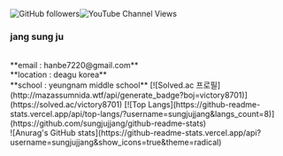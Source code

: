 <img alt="GitHub followers" src="https://img.shields.io/github/followers/sungjujjang"><img alt="YouTube Channel Views" src="https://img.shields.io/youtube/channel/views/UCH9QOF2Czyyq-sTCJy2kf2A">
### jang sung ju
<br />
**email : hanbe7220@gmail.com**
<br />
**location : deagu korea**
<br />
**school : yeungnam middle school**
[![Solved.ac 프로필](http://mazassumnida.wtf/api/generate_badge?boj=victory8701)](https://solved.ac/victory8701)  [![Top Langs](https://github-readme-stats.vercel.app/api/top-langs/?username=sungjujjang&langs_count=8)](https://github.com/sungjujjang/github-readme-stats)
<br />
![Anurag's GitHub stats](https://github-readme-stats.vercel.app/api?username=sungjujjang&show_icons=true&theme=radical)
<br />
